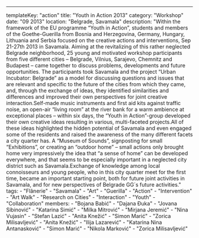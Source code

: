 ---
  templateKey: "action"
  title: "Youth in Action 2013"
  category: "Workshop"
  date: "09 2013"
  location: "Belgrade, Savamala"
  description: "Within the framework of the EU programme “Youth in Actionˮ, students and members of the Goethe-Guerilla from Bosnia and Herzegovina, Germany, Hungary, Lithuania and Serbia focused on the creative actions and interventions, Sep 21-27th 2013 in Savamala. Aiming at the revitalizing of this rather neglected Belgrade neighborhood, 25 young and motivated workshop participants from five different cities – Belgrade, Vilnius, Sarajevo, Chemnitz and Budapest – came together to discuss problems, developments and future opportunities. The participants took Savamala and the project “Urban Incubator: Belgradeˮ as a model for discussing questions and issues that are relevant and specific to the future of the cities from which they came, and, through the exchange of ideas, they identified similarities and differences and improved their own perspectives for joint creative interaction.Self-made music instruments and first aid kits against traffic noise, an open-air “living roomˮ at the river bank for a warm ambience at exceptional places – within six days, the “Youth in Actionˮ-group developed their own creative ideas resulting in various, multi-faceted projects.All of these ideas highlighted the hidden potential of Savamala and even engaged some of the residents and raised the awareness of the many different facets a city quarter has. A “Museum of Sounds”, signposting for small “Exhibitions”, or creating an “outdoor home” – small actions only brought home very impressively the idea that “a sense of home” can be developed everywhere, and that seems to be especially important in a neglected city district such as Savamala.Exchange of knowledge among local connoisseurs and young people, who in this city quarter meet for the first time, became an important starting point, both for future joint activities in Savamala, and for new perspectives of Belgrade GG´s future activities."
  tags: 
    - "Flânerie"
    - "Savamala"
    - "Art"
    - "Guerilla"
    - "Action"
    - "Intervention"
    - "Art Walk"
    - "Research on Cities"
    - "Interaction"
    - "Youth"
    - "Collaboration"
  members: 
    - "Bojana Babić"
    - "Dajana Đuka"
    - "Jovana Sibinović"
    - "Katarina Simić"
    - "Milka Mitrović"
    - "Mirjana Jeremić"
    - "Nina Vujasin"
    - "Stefan Lazić"
    - "Anita Knežić"
    - "Simon Marić"
    - "Zorica Milisavljević"
    - "Anita Knežić"
    - "Ilija Lazarević"
    - "Katarina Nina Antanasković"
    - "Simon Marić"
    - "Nikola Marković"
    - "Zorica Milisavljević"

